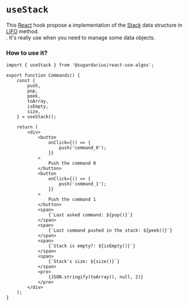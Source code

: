 # ```useStack```

This [React](https://reactjs.org/) hook propose a implementation of the [Stack](https://en.wikibooks.org/wiki/Data_Structures/Stacks_and_Queues#Stacks) data structure in [LIFO](https://en.wikipedia.org/wiki/FIFO_and_LIFO_accounting#LIFO) method.<br />.
It's really use when you need to manage some data objects.

### How to use it?
```tsx
import { useStack } from '@sugardarius/react-use-algos';

export function Commands() {
    const {
        push,
        pop,
        peek,
        toArray,
        isEmpty,
        size,
    } = useStack();

    return (
        <div>
            <button
                onClick={() => {
                    push('command_0');
                }}
            >
                Push the command 0
            </button>
            <button
                onClick={() => {
                    push('command_1');
                }}
            >
                Push the command 1
            </button>
            <span>
                {`Last asked command: ${pop()}`}
            </span>
            <span>
                {`Last command pushed in the stack: ${peek()}`}
            </span>
            <span>
                {`Stack is empty?: ${isEmpty()}`}
            </span>
            <span>
                {`Stack's size: ${size()}`}
            </span>
            <pre>
                {JSON.stringify(toArray(), null, 2)}
            </pre>
        </div>
    );
}
```